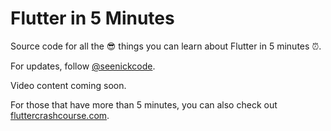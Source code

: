 # Flutter in 5 Minutes

Source code for all the 😎 things you can learn about Flutter in 5 minutes ⏰.

For updates, follow [@seenickcode](https://twitter.com/seenickcode).

Video content coming soon.

For those that have more than 5 minutes, you can also check out [fluttercrashcourse.com](https://fluttercrashcourse.com).
